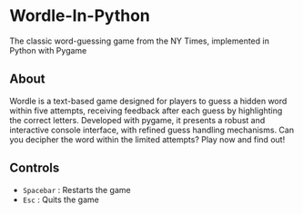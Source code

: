 # Wordle-In-Python
The classic word-guessing game from the NY Times, implemented in Python with Pygame

## About

Wordle is a text-based game designed for players to guess a hidden word within five attempts, receiving feedback after each guess by highlighting the correct letters. Developed with pygame, it presents a robust and interactive console interface, with refined guess handling mechanisms. Can you decipher the word within the limited attempts? Play now and find out! 

## Controls
 * `Spacebar` : Restarts the game
 * `Esc` : Quits the game

